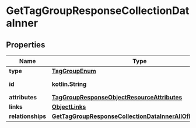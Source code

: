 
# GetTagGroupResponseCollectionDataInner

## Properties
| Name | Type | Description | Notes |
| ------------ | ------------- | ------------- | ------------- |
| **type** | [**TagGroupEnum**](TagGroupEnum.md) |  |  |
| **id** | **kotlin.String** | The Tag Group ID |  |
| **attributes** | [**TagGroupResponseObjectResourceAttributes**](TagGroupResponseObjectResourceAttributes.md) |  |  |
| **links** | [**ObjectLinks**](ObjectLinks.md) |  |  |
| **relationships** | [**GetTagGroupResponseCollectionDataInnerAllOfRelationships**](GetTagGroupResponseCollectionDataInnerAllOfRelationships.md) |  |  [optional] |




